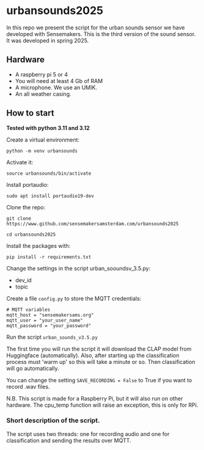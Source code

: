# urbansounds2025

In this repo we present the script for the urban sounds sensor we have developed with Sensemakers. This is the third version of the sound sensor. It was developed in spring 2025.

## Hardware
- A raspberry pi 5 or 4
-   You will need at least 4 Gb of RAM 
- A microphone. We use an UMIK.
- An all weather casing.

## How to start
**Tested with python 3.11 and 3.12**

Create a virtual environment:

`python -m venv urbansounds`

Activate it:

`source urbansounds/bin/activate`

Install portaudio:

`sudo apt install portaudio19-dev`

Clone the repo:

`git clone https://www.github.com/sensemakersamsterdam.com/urbansounds2025` 

`cd urbansounds2025`

Install the packages with:

`pip install -r requirements.txt`

Change the settings in the script urban_sooundsv_3.5.py: 
- dev_id 
- topic

Create a file  `config.py` to store the MQTT credentials:
```
# MQTT variables 
mqtt_host = "sensemakersams.org"
mqtt_user = "your_user_name"
mqtt_password = "your_password"
```

Run the script `urban_sounds_v3.5.py`

The first time you will run the script it will download the CLAP model from Huggingface (automatically).
Also, after starting up the classification process must 'warm up' so this will take a minute or so. Then classification will go automatically.

You can change the setting `SAVE_RECORDING = False` to True if you want to record .wav files. 

N.B. This script is made for a Raspberry Pi, but it will also run on other hardware. The cpu_temp function will raise an exception, this is only for RPi. 


### Short description of the script.
The script uses two threads: one for recording audio and one for classification and sending the results over MQTT.
